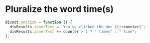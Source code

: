 # Pluralize the word time(s)

```javascript
divDot.onclick = function () {
  divResults.innerText = `You've clicked the dot ${++counter}`;
  divResults.innerText += counter > 1 ? " times" : " time";
};
```
